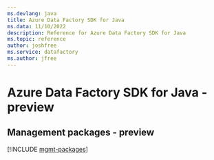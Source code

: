 ```yaml
---
ms.devlang: java
title: Azure Data Factory SDK for Java
ms.data: 11/10/2022
description: Reference for Azure Data Factory SDK for Java
ms.topic: reference
author: joshfree
ms.service: datafactory
ms.author: jfree
---
```

# Azure Data Factory SDK for Java - preview

## Management packages - preview
[!INCLUDE [mgmt-packages](data-factory-mgmt-index.md)]